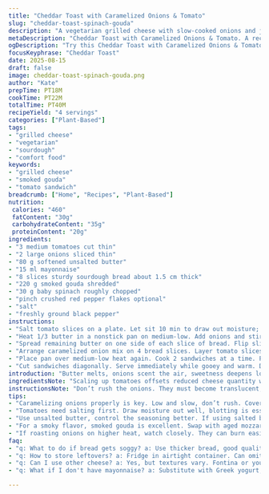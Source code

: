 ```yaml
---
title: "Cheddar Toast with Caramelized Onions & Tomato"
slug: "cheddar-toast-spinach-gouda"
description: "A vegetarian grilled cheese with slow-cooked onions and juicy tomato slices. Adjusted quantities with swapped ingredients: baby spinach instead of roquette, smoked gouda replacing cheddar, and mayonnaise for mustard to add creaminess. Onion cooking times shifted slightly plus a touch of crushed chili for bite. Buttered sourdough yields crunchier texture. Clear visual cues guide to caramelization and doneness. Practical tips cover soggy bread fixes, seasoning tweaks, and ingredient swaps for common pantry finds."
metaDescription: "Cheddar Toast with Caramelized Onions & Tomato. A recipe for smoky gouda flavor and crunchy sourdough, plus tips for reducing sogginess"
ogDescription: "Try this Cheddar Toast with Caramelized Onions & Tomato, where smoky gouda and crunchy sourdough create a flavorful vegetarian delight."
focusKeyphrase: "Cheddar Toast"
date: 2025-08-15
draft: false
image: cheddar-toast-spinach-gouda.png
author: "Kate"
prepTime: PT18M
cookTime: PT22M
totalTime: PT40M
recipeYield: "4 servings"
categories: ["Plant-Based"]
tags:
- "grilled cheese"
- "vegetarian"
- "sourdough"
- "comfort food"
keywords:
- "grilled cheese"
- "smoked gouda"
- "tomato sandwich"
breadcrumb: ["Home", "Recipes", "Plant-Based"]
nutrition: 
 calories: "460"
 fatContent: "30g"
 carbohydrateContent: "35g"
 proteinContent: "20g"
ingredients:
- "3 medium tomatoes cut thin"
- "2 large onions sliced thin"
- "80 g softened unsalted butter"
- "15 ml mayonnaise"
- "8 slices sturdy sourdough bread about 1.5 cm thick"
- "220 g smoked gouda shredded"
- "30 g baby spinach roughly chopped"
- "pinch crushed red pepper flakes optional"
- "salt"
- "freshly ground black pepper"
instructions:
- "Salt tomato slices on a plate. Let sit 10 min to draw out moisture; blot gently with paper towel or kitchen towel. Prevents soggy sandwich middle."
- "Heat 1/3 butter in a nonstick pan on medium-low. Add onions and stir. Cover, cook low and slow adjusting heat as needed, total about 12 minutes. Peek often, stir gently when onions look translucent, almost slippery. Remove lid. Raise heat to medium-low and cook stirring frequently, wait for that deep golden-brown sheen, smelling that sweet caramel aroma. About 3–4 more minutes. Off heat, mix mayo and crushed red chili flakes into onions. Season with pepper but hold salt; tomatoes add enough."
- "Spread remaining butter on one side of each slice of bread. Flip slices so butter side down. Spread half of shredded gouda on top of buttered side. Press cheese lightly to help it adhere. Now all slices buttered and cheesy side down, so cheese melts against bread."
- "Arrange caramelized onion mix on 4 bread slices. Layer tomato slices over onions. Sprinkle spinach evenly. Finish with remaining gouda. Close sandwiches with remaining bread, butter facing out."
- "Place pan over medium-low heat again. Cook 2 sandwiches at a time. Press down gently with spatula so bread crisps evenly. Each side 2.5–3 minutes or until cheese melts fully and bread is golden-brown and crackly. Flip carefully; listen for that gratifying sizzle and watch edges for deep color. If bread browns too fast, lower heat and give cheese time."
- "Cut sandwiches diagonally. Serve immediately while gooey and warm. Dip idea: plain yogurt with lemon zest or a smear of sharp Dijon mayo for contrast."
introduction: "Butter melts, onions scent the air, sweetness deepens low and slow. Shiny tomato slices wait, salted just right, draining their watery prison. Smoked gouda—nutty but gentle—replaces common cheddar for a smoky twist. Baby spinach adds earth, brightening the mix. Sandwich assembly is precision: buttered bread air-dried, cheese pressed for adhesion, layers of soft and crisp interplay. Timing shifts, caramelization visual cues prioritized—not a stopwatch slave. Flip and press with care. The crunch-to-moist ratio makes or breaks the bite. A sprinkle of chili flakes sharpens, an unorthodox mayo mayonnaise swap smooths the acid edge mustard usually brings.  Practical. No fuss. Sensory cues lead. Realist’s grilled cheese, tactile with complex flavors, perfected through tried-and-true tweaks."
ingredientsNote: "Scaling up tomatoes offsets reduced cheese quantity without dulling flavor intensity. Swapping roquette with baby spinach makes this accessible year-round with less peppery bite but more tender greens. Mayonnaise replaces coarse grain mustard adding richness and tang without grainy texture; optional chili flakes are for those who like heat but you can skip them. Use unsalted butter for controlled seasoning control. Sourdough bread provides structural integrity to hold juicy interior without collapse or excessive sogginess like white sandwich bread might. Gouda melts smoothly with smoky flavor impact; aged mozzarella or Gruyère could substitute in pinch but texture will shift. If pressed for time, caramelize onions on slightly higher heat but watch carefully to avoid burning; expect more frequent stirring."
instructionsNote: "Don’t rush the onions. They must become translucent, soft, and then deepen into a luscious dark amber. Use the lid strategically to trap steam and soften onions evenly, then remove lid to evaporate moisture so caramelization occurs. Watch the edges—brown spots indicate Maillard reactions progressing well; stir only enough to avoid burning but encourage even color. Tomato salting step crucial—excess moisture kills bread crunch. Blot thoroughly before layering. The buttered bread with cheese along the interior side is key to adhesion and melts cheese thoroughly when flipped for grilling. Cook on medium-low heat  for even toasting—too hot and crust burns before cheese melts. Press sandwich lightly to flatten without squeezing out fillings, ensuring even contact with pan. First side should sound crackle-y then flip carefully. Serve once cheese flows and bread is golden brown with crisp edges. Cut diagonal for best bite size. Don’t stack grilled cheese if holding; it will steam and lose crispness."
tips:
- "Caramelizing onions properly is key. Low and slow, don’t rush. Cover first to soften, lift lid to brown. Dark amber indicates readiness. Stir just enough."
- "Tomatoes need salting first. Draw moisture out well, blotting is essential or bread will be soggy. Use fresh, ripe tomatoes for best flavor."
- "Use unsalted butter, control the seasoning better. If using salted butter, use less salt elsewhere in sandwich. Key to flavor management."
- "For a smoky flavor, smoked gouda is excellent. Swap with aged mozzarella or Gruyère if needed, but expect different melt characteristics. Texture shifts."
- "If roasting onions on higher heat, watch closely. They can burn easily. Stir more often. Taste regularly to check for sweetness balance."
faq:
- "q: What to do if bread gets soggy? a: Use thicker bread, good quality sourdough. Salting tomatoes crucial. Blot excess moisture meticulously."
- "q: How to store leftovers? a: Fridge in airtight container. Can omit layers of cheese. Reheat on low heat; toaster oven keeps crust crunchy."
- "q: Can I use other cheese? a: Yes, but textures vary. Fontina or young gouda works too. Cheddar won’t provide same melting qualities."
- "q: What if I don't have mayonnaise? a: Substitute with Greek yogurt, if you want tang and creamy texture. Or skip creaminess, just use butter."

---
```

